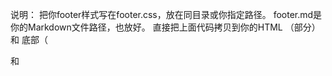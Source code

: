 说明：
把你footer样式写在footer.css，放在同目录或你指定路径。
footer.md是你的Markdown文件路径，也放好。
直接把上面代码拷贝到你的HTML <head>（<link>部分）和 <body>底部（<footer>和<script>部分）即可。

```html
<!-- 载入footer专用CSS -->
<link rel="stylesheet" href="footer.css" />
```

```html
<footer id="footer">加载中...</footer>  

<!-- 引入marked.js解析Markdown -->
<script src="https://cdn.jsdelivr.net/npm/marked/marked.min.js"></script>
<script>
  const footer = document.getElementById('footer');
  fetch('footer.md')
    .then(res => {
      if (!res.ok) throw new Error('加载Markdown失败');
      return res.text();
    })
    .then(md => {
      footer.innerHTML = marked.parse(md);
    })
    .catch(err => {
      footer.textContent = '加载footer内容失败：' + err.message;
    });
</script>
```
